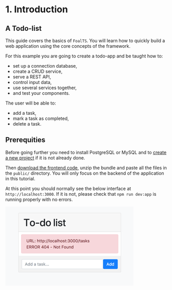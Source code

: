# 1. Introduction

## A Todo-list

This guide covers the basics of `FoalTS`. You will learn how to quickly build a web application using the core concepts of the framework.

For this example you are going to create a todo-app and be taught how to:
- set up a connection database,
- create a CRUD service,
- serve a REST API,
- control input data,
- use several services together,
- and test your components.

The user will be able to:
- add a task,
- mark a task as completed,
- delete a task.

## Prerequities

Before going further you need to install PostgreSQL or MySQL and to [create a new project](../README.md) if it is not already done.

Then [download the frontend code](https://foalts.org/guide-frontend.zip), unzip the bundle and paste all the files in the `public/` directory. You will only focus on the backend of the application in this tutorial.

At this point you should normally see the below interface at `http://localhost:3000`. If it is not, please check that `npm run dev:app` is running properly with no errors.

![Todo-list image](./todo-list1.png)